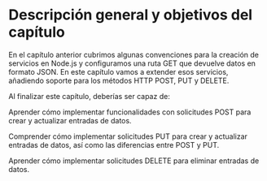 # Descripción general y objetivos del capítulo

En el capítulo anterior cubrimos algunas convenciones para la creación de servicios en Node.js y configuramos una ruta GET que devuelve datos en formato JSON. En este capítulo vamos a extender esos servicios, añadiendo soporte para los métodos HTTP POST, PUT y DELETE.

Al finalizar este capítulo, deberías ser capaz de:

Aprender cómo implementar funcionalidades con solicitudes POST para crear y actualizar entradas de datos.

Comprender cómo implementar solicitudes PUT para crear y actualizar entradas de datos, así como las diferencias entre POST y PUT.

Aprender cómo implementar solicitudes DELETE para eliminar entradas de datos.

